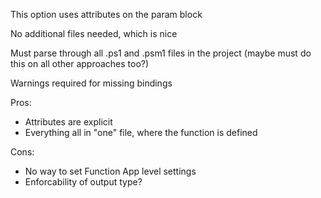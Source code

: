 This option uses attributes on the param block

No additional files needed, which is nice

Must parse through all .ps1 and .psm1 files in the project (maybe must do this on all other approaches too?)

Warnings required for missing bindings

Pros:
- Attributes are explicit
- Everything all in "one" file, where the function is defined

Cons:
- No way to set Function App level settings
- Enforcability of output type?
